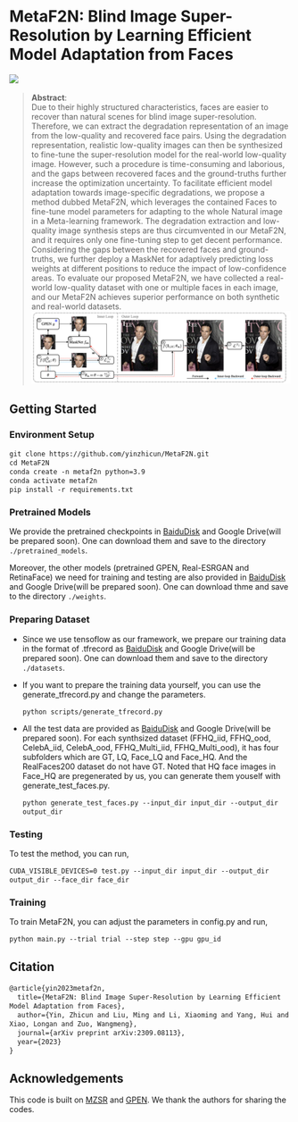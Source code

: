# MetaF2N: Blind Image Super-Resolution by Learning Efficient Model Adaptation from Faces

<a href="https://arxiv.org/pdf/2309.08113.pdf"><img src="https://img.shields.io/badge/arXiv-2309.08113-b31b1b.svg" height=22.5></a>

>**Abstract**: <br>
> Due to their highly structured characteristics, faces are easier to recover than natural scenes for blind image super-resolution. Therefore, we can extract the degradation representation of an image from the low-quality and recovered face pairs. Using the degradation representation, realistic low-quality images can then be synthesized to fine-tune the super-resolution model for the real-world low-quality image. However, such a procedure is time-consuming and laborious, and the gaps between recovered faces and the ground-truths further increase the optimization uncertainty. To facilitate efficient model adaptation towards image-specific degradations, we propose a method dubbed MetaF2N, which leverages the contained Faces to fine-tune model parameters for adapting to the whole Natural image in a Meta-learning framework. The degradation extraction and low-quality image synthesis steps are thus circumvented in our MetaF2N, and it requires only one fine-tuning step to get decent performance. Considering the gaps between the recovered faces and ground-truths, we further deploy a MaskNet for adaptively predicting loss weights at different positions to reduce the impact of low-confidence areas. To evaluate our proposed MetaF2N, we have collected a real-world low-quality dataset with one or multiple faces in each image, and our MetaF2N achieves superior performance on both synthetic and real-world datasets.
![method](assets/method.png)



## Getting Started

### Environment Setup

```shell
git clone https://github.com/yinzhicun/MetaF2N.git
cd MetaF2N
conda create -n metaf2n python=3.9
conda activate metaf2n
pip install -r requirements.txt
```

### Pretrained Models

We provide the pretrained checkpoints in [BaiduDisk](https://pan.baidu.com/s/1Up3W9OKVNgdZT1mwQHZeoQ?pwd=7fm2) and Google Drive(will be prepared soon). One can download them and save to the directory `./pretrained_models`.

Moreover, the other models (pretrained GPEN, Real-ESRGAN and RetinaFace) we need for training and testing are also provided in [BaiduDisk](https://pan.baidu.com/s/13GEXwwA2250V18_oyWuSnA?pwd=8es6) and Google Drive(will be prepared soon). One can download thme and save to the directory `./weights`.

### Preparing Dataset

- Since we use tensoflow as our framework, we prepare our training data in the format of .tfrecord as [BaiduDisk](https://pan.baidu.com/s/1jNOJEbFr1KdFT08Gfmanqw?pwd=9qgp) and Google Drive(will be prepared soon). One can download them and save to the directory `./datasets`.

- If you want to prepare the training data yourself, you can use the generate_tfrecord.py and change the parameters.
    ```shell
    python scripts/generate_tfrecord.py
    ```

- All the test data are provided as [BaiduDisk](https://pan.baidu.com/s/1jNOJEbFr1KdFT08Gfmanqw?pwd=9qgp) and Google Drive(will be prepared soon). For each synthsized dataset (FFHQ_iid, FFHQ_ood, CelebA_iid, CelebA_ood, FFHQ_Multi_iid, FFHQ_Multi_ood), it has four subfolders which are GT, LQ, Face_LQ and Face_HQ. And the RealFaces200 dataset do not have GT. Noted that HQ face images in Face_HQ are pregenerated by us, you can generate them youself with generate_test_faces.py.
    ```shell
    python generate_test_faces.py --input_dir input_dir --output_dir output_dir
    ```

### Testing

To test the method, you can run,

```Shell
CUDA_VISIBLE_DEVICES=0 test.py --input_dir input_dir --output_dir output_dir --face_dir face_dir
```

### Training

To train MetaF2N, you can adjust the parameters in config.py and run,

```Shell
python main.py --trial trial --step step --gpu gpu_id
```

## Citation

```
@article{yin2023metaf2n,
  title={MetaF2N: Blind Image Super-Resolution by Learning Efficient Model Adaptation from Faces},
  author={Yin, Zhicun and Liu, Ming and Li, Xiaoming and Yang, Hui and Xiao, Longan and Zuo, Wangmeng},
  journal={arXiv preprint arXiv:2309.08113},
  year={2023}
}
```

## Acknowledgements

This code is built on [MZSR](https://github.com/JWSoh/MZSR) and [GPEN](https://github.com/yangxy/GPEN). We thank the authors for sharing the codes.